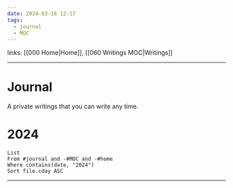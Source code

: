 ```yaml
---
date: 2024-03-16 12:17
tags:
  - journal
  - MOC
---
```

links: [[000 Home|Home]], [[060 Writings MOC|Writings]]

---
# Journal
A private writings that you can write any time.

# 2024
```dataview
List
From #journal and -#MOC and -#home
Where contains(date, "2024")
Sort file.cday ASC
```

---
